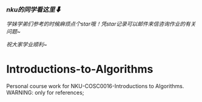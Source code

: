 ### *nku的同学看这里⬇*

*学妹学弟们参考的时候麻烦点个star哦！凭star记录可以邮件来信咨询作业的有关问题~*

*祝大家学业顺利~*

# Introductions-to-Algorithms
Personal course work for NKU-COSC0016-Introductions to Algorithms. WARNING: only for references;
